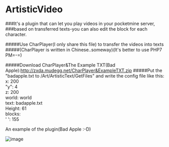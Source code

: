 # ArtisticVideo
###It's a plugin that can let you play videos in your pocketmine server,
###based on transferred texts-you can also edit the block for each character.

#####Use CharPlayer(I only share this file) to transfer the videos into texts
#####(CharPlayer is written in Chinese..someway)(It's better to use PHP7 PM=-=)

#####Download CharPlayer&The Example TXT(Bad Apple):http://zxda.mudegg.net/CharPlayer&ExampleTXT.zip
#####Put the "badapple.txt to /Art/ArtisticText/GetFiles" and write the config file like this:
  x: 200<br>
  "y": 4<br>
  z: 200<br>
  world: world<br>
  text: badapple.txt<br>
  Height: 61<br>
  blocks:<br>
    ' ': 155<br>

An example of the plugin(Bad Apple :-D)

 ![image](http://zxda.mudegg.net/badapple.gif)
